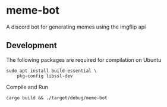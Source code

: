 # meme-bot

A discord bot for generating memes using the imgflip api

## Development

The following packages are required for compilation on Ubuntu

```shell
sudo apt install build-essential \
    pkg-config libssl-dev
```

Compile and Run

```
cargo build && ./target/debug/meme-bot
```